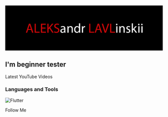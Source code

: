 [![Header](https://github.com/alekslavl/alekslavl/blob/main/assets/1.jpg)](https://github.com/alekslavl)

## I'm beginner tester

Latest YouTube Videos

### Languages and Tools
![Flutter](https://img.shields.io/badge/just%20the%20message-8A2BE2)

Follow Me